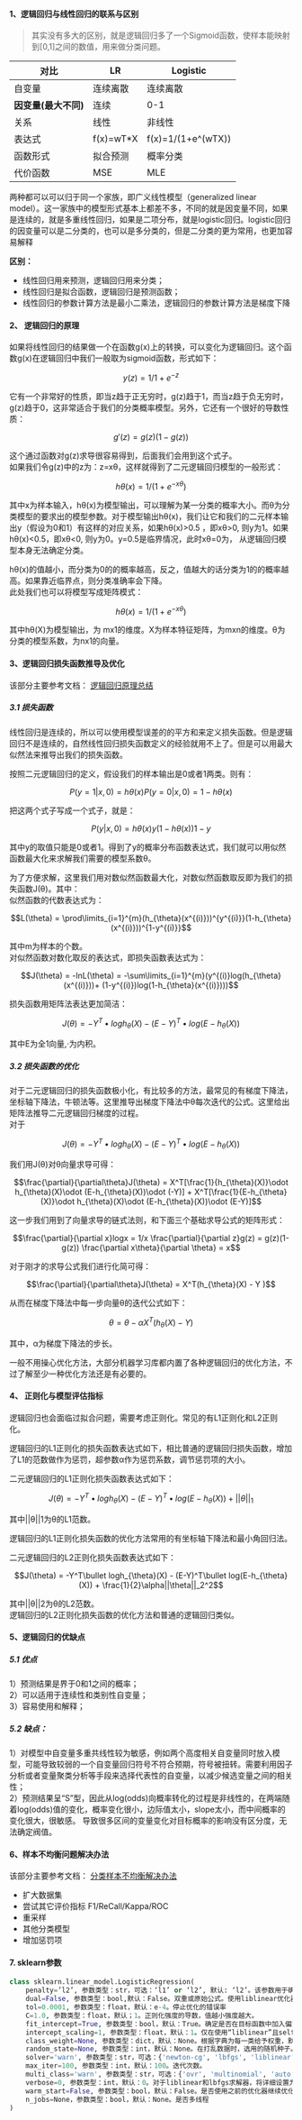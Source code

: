 #### 1、逻辑回归与线性回归的联系与区别
> 其实没有多大的区别，就是逻辑回归多了一个Sigmoid函数，使样本能映射到[0,1]之间的数值，用来做分类问题。  

| 对比                 | LR        | Logistic           |
| -------------------- | --------- | ------------------ |
| 自变量               | 连续离散  | 连续离散           |
| **因变量(最大不同)** | 连续      | 0-1                |
| 关系                 | 线性      | 非线性             |
| 表达式               | f(x)=wT*X | f(x)=1/(1+e^(wTX)) |
| 函数形式             | 拟合预测  | 概率分类           |
| 代价函数             | MSE       | MLE                |

两种都可以可以归于同一个家族，即广义线性模型（generalized linear model）。这一家族中的模型形式基本上都差不多，不同的就是因变量不同，如果是连续的，就是多重线性回归，如果是二项分布，就是logistic回归。logistic回归的因变量可以是二分类的，也可以是多分类的，但是二分类的更为常用，也更加容易解释  

**区别：**
- 线性回归用来预测，逻辑回归用来分类；    
- 线性回归是拟合函数，逻辑回归是预测函数；   
- 线性回归的参数计算方法是最小二乘法，逻辑回归的参数计算方法是梯度下降

#### 2、 逻辑回归的原理 
如果将线性回归的结果做一个在函数g(x)上的转换，可以变化为逻辑回归。这个函数g(x)在逻辑回归中我们一般取为sigmoid函数，形式如下：    

```math
y(z)=1/1+e^{-z}
```
它有一个非常好的性质，即当z趋于正无穷时，g(z)趋于1，而当z趋于负无穷时，g(z)趋于0，这非常适合于我们的分类概率模型。另外，它还有一个很好的导数性质：
```math
g'(z)=g(z)(1-g(z))
```
这个通过函数对g(z)求导很容易得到，后面我们会用到这个式子。        
如果我们令g(z)中的z为：z=xθ，这样就得到了二元逻辑回归模型的一般形式：
```math
hθ(x)=1/(1+e^{-xθ})
```
其中x为样本输入，hθ(x)为模型输出，可以理解为某一分类的概率大小。而θ为分类模型的要求出的模型参数。对于模型输出hθ(x)，我们让它和我们的二元样本输出y（假设为0和1）有这样的对应关系，如果hθ(x)>0.5 ，即xθ>0, 则y为1。如果hθ(x)<0.5，即xθ<0, 则y为0。y=0.5是临界情况，此时xθ=0为， 从逻辑回归模型本身无法确定分类。

hθ(x)的值越小，而分类为0的的概率越高，反之，值越大的话分类为1的的概率越高。如果靠近临界点，则分类准确率会下降。    
此处我们也可以将模型写成矩阵模式：
```math
hθ(x)=1/(1+e^{-xθ})
```
其中hθ(X)为模型输出，为 mx1的维度。X为样本特征矩阵，为mxn的维度。θ为分类的模型系数，为nx1的向量。

#### 3、逻辑回归损失函数推导及优化
该部分主要参考文档：
[逻辑回归原理总结](https://www.cnblogs.com/pinard/p/6029432.html)
##### 3.1 损失函数
线性回归是连续的，所以可以使用模型误差的的平方和来定义损失函数。但是逻辑回归不是连续的，自然线性回归损失函数定义的经验就用不上了。但是可以用最大似然法来推导出我们的损失函数。 

按照二元逻辑回归的定义，假设我们的样本输出是0或者1两类。则有：   

```math
P(y=1|x,0)=hθ(x)    

P(y=0|x,0)=1-hθ(x)
```
把这两个式子写成一个式子，就是：
```math
P(y|x,0)=hθ(x)y(1-hθ(x))1-y
```
其中y的取值只能是0或者1。得到了y的概率分布函数表达式，我们就可以用似然函数最大化来求解我们需要的模型系数θ。

为了方便求解，这里我们用对数似然函数最大化，对数似然函数取反即为我们的损失函数J(θ)。其中：   
似然函数的代数表达式为：    
```math
L(\theta) = \prod\limits_{i=1}^{m}(h_{\theta}(x^{(i)}))^{y^{(i)}}(1-h_{\theta}(x^{(i)}))^{1-y^{(i)}}
```
其中m为样本的个数。   
对似然函数对数化取反的表达式，即损失函数表达式为：
```math
J(\theta) = -lnL(\theta) = -\sum\limits_{i=1}^{m}(y^{(i)}log(h_{\theta}(x^{(i)}))+ (1-y^{(i)})log(1-h_{\theta}(x^{(i)})))
```
损失函数用矩阵法表达更加简洁：
```math
J(\theta) = -Y^T\bullet logh_{\theta}(X) - (E-Y)^T\bullet log(E-h_{\theta}(X))
```
其中E为全1向量,·为内积。

##### 3.2 损失函数的优化
对于二元逻辑回归的损失函数极小化，有比较多的方法，最常见的有梯度下降法，坐标轴下降法，牛顿法等。这里推导出梯度下降法中θ每次迭代的公式。这里给出矩阵法推导二元逻辑回归梯度的过程。     
对于
```math
J(\theta) = -Y^T\bullet logh_{\theta}(X) - (E-Y)^T\bullet log(E-h_{\theta}(X))
```
我们用J(θ)对θ向量求导可得：     
```math
\frac{\partial}{\partial\theta}J(\theta) = X^T[\frac{1}{h_{\theta}(X)}\odot h_{\theta}(X)\odot (E-h_{\theta}(X))\odot (-Y)] + X^T[\frac{1}{E-h_{\theta}(X)}\odot h_{\theta}(X)\odot (E-h_{\theta}(X))\odot (E-Y)]
```
这一步我们用到了向量求导的链式法则，和下面三个基础求导公式的矩阵形式：   
```math
\frac{\partial}{\partial x}logx = 1/x    

\frac{\partial}{\partial z}g(z) = g(z)(1-g(z))

\frac{\partial x\theta}{\partial \theta} = x
```
对于刚才的求导公式我们进行化简可得：
```math
\frac{\partial}{\partial\theta}J(\theta) = X^T(h_{\theta}(X) - Y )
```

从而在梯度下降法中每一步向量θ的迭代公式如下：
```math
\theta = \theta - \alpha X^T(h_{\theta}(X) - Y )
```
其中，α为梯度下降法的步长。

一般不用操心优化方法，大部分机器学习库都内置了各种逻辑回归的优化方法，不过了解至少一种优化方法还是有必要的。

#### 4、 正则化与模型评估指标
逻辑回归也会面临过拟合问题，需要考虑正则化。常见的有L1正则化和L2正则化。

逻辑回归的L1正则化的损失函数表达式如下，相比普通的逻辑回归损失函数，增加了L1的范数做作为惩罚，超参数α作为惩罚系数，调节惩罚项的大小。   

二元逻辑回归的L1正则化损失函数表达式如下：
```math
J(\theta) = -Y^T\bullet logh_{\theta}(X) - (E-Y)^T\bullet log(E-h_{\theta}(X)) + ||\theta||_1　　　　
```
其中||θ||1为θ的L1范数。

逻辑回归的L1正则化损失函数的优化方法常用的有坐标轴下降法和最小角回归法。

二元逻辑回归的L2正则化损失函数表达式如下：
```math
J(\theta) = -Y^T\bullet logh_{\theta}(X) - (E-Y)^T\bullet log(E-h_{\theta}(X)) + \frac{1}{2}\alpha||\theta||_2^2
```
其中||θ||2为θ的L2范数。   
逻辑回归的L2正则化损失函数的优化方法和普通的逻辑回归类似。

#### 5、逻辑回归的优缺点
##### 5.1 优点
1）预测结果是界于0和1之间的概率；   
2）可以适用于连续性和类别性自变量；   
3）容易使用和解释；

##### 5.2 缺点：
1）对模型中自变量多重共线性较为敏感，例如两个高度相关自变量同时放入模型，可能导致较弱的一个自变量回归符号不符合预期，符号被扭转。需要利用因子分析或者变量聚类分析等手段来选择代表性的自变量，以减少候选变量之间的相关性；      
2）预测结果呈“S”型，因此从log(odds)向概率转化的过程是非线性的，在两端随着log(odds)值的变化，概率变化很小，边际值太小，slope太小，而中间概率的变化很大，很敏感。 导致很多区间的变量变化对目标概率的影响没有区分度，无法确定阀值。

#### 6、样本不均衡问题解决办法  
该部分主要参考文档：
[分类样本不均衡解决办法](https://blog.csdn.net/heyongluoyao8/article/details/49408131)
- 扩大数据集
- 尝试其它评价指标 F1/ReCall/Kappa/ROC
- 重采样
- 其他分类模型
- 增加惩罚项

#### 7. sklearn参数 
```python
class sklearn.linear_model.LogisticRegression(
    penalty=’l2’, 参数类型：str，可选：‘l1’ or ‘l2’, 默认: ‘l2’。该参数用于确定惩罚项的范数
    dual=False, 参数类型：bool,默认：False。双重或原始公式。使用liblinear优化器，双重公式仅实现l2惩罚。
    tol=0.0001, 参数类型：float，默认：e-4。停止优化的错误率
    C=1.0, 参数类型：float，默认；1。正则化强度的导数，值越小强度越大。
    fit_intercept=True, 参数类型：bool，默认：True。确定是否在目标函数中加入偏置。
    intercept_scaling=1, 参数类型：float，默认：1。仅在使用“liblinear”且self.fit_intercept设置为True时有用。
    class_weight=None, 参数类型：dict，默认：None。根据字典为每一类给予权重，默认都是1.
    random_state=None, 参数类型：int，默认：None。在打乱数据时，选用的随机种子。
    solver='warn', 参数类型：str，可选：{'newton-cg', 'lbfgs', 'liblinear', 'sag', 'saga'}, 默认：liblinear。选用的优化器。
    max_iter=100, 参数类型：int，默认：100。迭代次数。
    multi_class='warn', 参数类型：str，可选：{'ovr', 'multinomial', 'auto'}，默认：ovr。如果选择的选项是'ovr'，那么二进制问题适合每个标签。对于“多项式”，最小化的损失是整个概率分布中的多项式损失拟合，即使数据是二进制的。当solver ='liblinear'时，'multinomial'不可用。如果数据是二进制的，或者如果solver ='liblinear'，'auto'选择'ovr'，否则选择'multinomial'。
    verbose=0, 参数类型：int，默认：0。对于liblinear和lbfgs求解器，将详细设置为任何正数以表示详细程度。
    warm_start=False, 参数类型：bool，默认：False。是否使用之前的优化器继续优化。
    n_jobs=None，参数类型：bool，默认：None。是否多线程
)
```